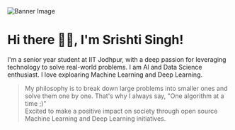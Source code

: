 <!DOCTYPE html>
<html lang="en">

<body>
    <div>
        <img src="https://i.pinimg.com/originals/37/4a/9c/374a9ce6182b7a8aafd8c6ea6b698ff3.gif" alt="Banner Image" class="banner">
    </div>
</body>
</html>

<body>
<div class="container">
        <div class="content">
            <h1>Hi there 👋🏼, I'm Srishti Singh!</h1>     
</body>
</html>

 
I'm a senior year student at IIT Jodhpur, with a deep passion for leveraging technology to solve real-world problems. I am Al and Data Science enthusiast. I love exploaring Machine Learning and Deep Learning. <br>
>My philosophy is to break down large problems into smaller ones and solve them one by one. That's why I always say, "One algorithm at a time ;)" <br>
Excited to make a positive impact on society through open source Machine Learning and Deep Learning initiatives.
           
